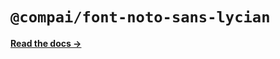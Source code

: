 # `@compai/font-noto-sans-lycian`

[**Read the docs &rarr;**](https://components.ai/docs/typefaces/noto-sans-lycian)
